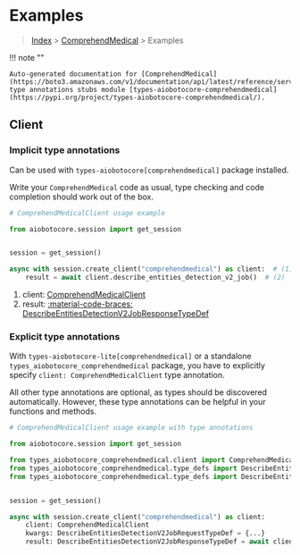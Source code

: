 # Examples

> [Index](../README.md) > [ComprehendMedical](./README.md) > Examples

!!! note ""

    Auto-generated documentation for [ComprehendMedical](https://boto3.amazonaws.com/v1/documentation/api/latest/reference/services/comprehendmedical.html#comprehendmedical)
    type annotations stubs module [types-aiobotocore-comprehendmedical](https://pypi.org/project/types-aiobotocore-comprehendmedical/).

## Client

### Implicit type annotations

Can be used with `types-aiobotocore[comprehendmedical]` package installed.

Write your `ComprehendMedical` code as usual,
type checking and code completion should work out of the box.



```python
# ComprehendMedicalClient usage example

from aiobotocore.session import get_session


session = get_session()

async with session.create_client("comprehendmedical") as client:  # (1)
    result = await client.describe_entities_detection_v2_job()  # (2)
```

1. client: [ComprehendMedicalClient](./client.md)
2. result: [:material-code-braces: DescribeEntitiesDetectionV2JobResponseTypeDef](./type_defs.md#describeentitiesdetectionv2jobresponsetypedef) 






### Explicit type annotations

With `types-aiobotocore-lite[comprehendmedical]`
or a standalone `types_aiobotocore_comprehendmedical` package, you have to explicitly specify
`client: ComprehendMedicalClient` type annotation.

All other type annotations are optional, as types should be discovered automatically.
However, these type annotations can be helpful in your functions and methods.


```python
# ComprehendMedicalClient usage example with type annotations

from aiobotocore.session import get_session

from types_aiobotocore_comprehendmedical.client import ComprehendMedicalClient
from types_aiobotocore_comprehendmedical.type_defs import DescribeEntitiesDetectionV2JobResponseTypeDef
from types_aiobotocore_comprehendmedical.type_defs import DescribeEntitiesDetectionV2JobRequestTypeDef


session = get_session()

async with session.create_client("comprehendmedical") as client:
    client: ComprehendMedicalClient
    kwargs: DescribeEntitiesDetectionV2JobRequestTypeDef = {...}
    result: DescribeEntitiesDetectionV2JobResponseTypeDef = await client.describe_entities_detection_v2_job(**kwargs)
```





